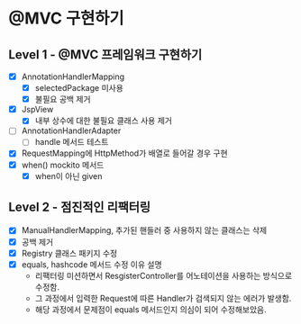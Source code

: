 # @MVC 구현하기

## Level 1 - @MVC 프레임워크 구현하기
- [x] AnnotationHandlerMapping 
  - [x] selectedPackage 미사용
  - [x] 불필요 공백 제거 
- [x] JspView
  - [x] 내부 상수에 대한 불필요 클래스 사용 제거 
- [ ] AnnotationHandlerAdapter
  - [ ] handle 메서드 테스트
- [x] RequestMapping에 HttpMethod가 배열로 들어갈 경우 구현
- [x] when() mockito 메서드 
  - [x] when이 아닌 given

## Level 2 - 점진적인 리팩터링
- [x] ManualHandlerMapping, 추가된 핸들러 중 사용하지 않는 클래스는 삭제
- [x] 공백 제거 
- [x] Registry 클래스 패키지 수정
- [x] equals, hashcode 메서드 수정 이유 설명
  - 리팩터링 미션하면서 ResgisterController를 어노테이션을 사용하는 방식으로 수정함.
  - 그 과정에서 입력한 Request에 따른 Handler가 검색되지 않는 에러가 발생함.
  - 해당 과정에서 문제점이 equals 메서드인지 의심이 되어 수정해보았음.
